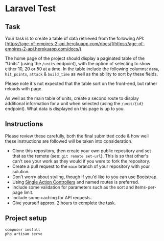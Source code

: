 # Laravel Test

## Task

Your task is to create a table of data retrieved from the following API: [https://age-of-empires-2-api.herokuapp.com/docs/](https://age-of-empires-2-api.herokuapp.com/docs/).

The home page of the project should display a paginated table of the "Units" (using the `/units` endpoint), with the option of selecting to show either 10, 20 or 50 at a time. In the table include the following columns: `name`, `hit_points`, `attack` & `build_time` as well as the ability to sort by these fields.

Please note it's not expected that the table sort on the front-end, but rather reloads with page.

As well as the main table of units, create a second route to display additional information for a unit when selected (using the `/unit/{id}` endpoint). What data is displayed on this page is up to you.

## Instructions

Please review these carefully, both the final submitted code & how well these instructions are followed will be taken into consideration.

* Clone this repository, then create your own public repository and set that as the remote (see: `git remote set-url`). This is so that other's can't see your work as they would if you were to fork the repository.
* Create a pull request to the `main` branch of your repository with your solution.
* Don't worry about styling, though if you'd like to you can use Bootstrap.
* Using [Single Action Controllers](https://laravel.com/docs/8.x/controllers#single-action-controllers) and named routes is preferred.
* Include some validation for parameters such as the sort and items-per-page limit.
* Include some caching for API requests.
* Give yourself approx. 2 hours to complete the task.

## Project setup

```
composer install
php artisan serve
```

